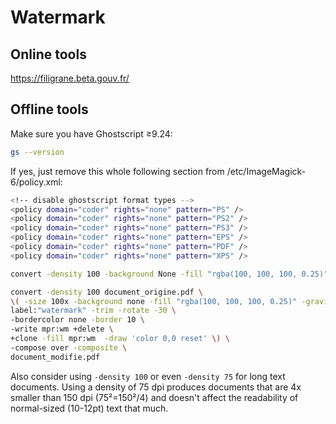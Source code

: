 # Watermark

## Online tools

<https://filigrane.beta.gouv.fr/>

## Offline tools

Make sure you have Ghostscript ≥9.24:

```bash
gs --version
```

If yes, just remove this whole following section from /etc/ImageMagick-6/policy.xml:

```bash
<!-- disable ghostscript format types -->
<policy domain="coder" rights="none" pattern="PS" />
<policy domain="coder" rights="none" pattern="PS2" />
<policy domain="coder" rights="none" pattern="PS3" />
<policy domain="coder" rights="none" pattern="EPS" />
<policy domain="coder" rights="none" pattern="PDF" />
<policy domain="coder" rights="none" pattern="XPS" />
```

```bash
convert -density 100 -background None -fill "rgba(100, 100, 100, 0.25)" -pointsize 9 label:"mon_texte" -rotate -20 +repage +write mpr:TILE +delete document_origine.pdf -alpha set \( +clone -fill mpr:TILE -draw "color 0,0 reset" \) -composite document_modifie.pdf
```

```bash
convert -density 100 document_origine.pdf \
\( -size 100x -background none -fill "rgba(100, 100, 100, 0.25)" -gravity center \
label:"watermark" -trim -rotate -30 \
-bordercolor none -border 10 \
-write mpr:wm +delete \
+clone -fill mpr:wm  -draw 'color 0,0 reset' \) \
-compose over -composite \
document_modifie.pdf
```

Also consider using `-density 100` or even `-density 75` for long text documents. Using a density of 75 dpi produces documents that are 4x smaller than 150 dpi (75²=150²/4) and doesn't affect the readability of normal-sized (10-12pt) text that much.
